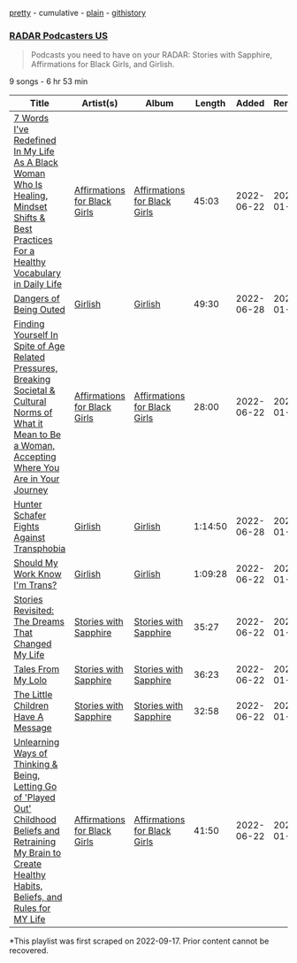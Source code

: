 [pretty](/playlists/pretty/37i9dQZF1DWSh772jdJpgb.md) - cumulative - [plain](/playlists/plain/37i9dQZF1DWSh772jdJpgb) - [githistory](https://github.githistory.xyz/mackorone/spotify-playlist-archive/blob/main/playlists/plain/37i9dQZF1DWSh772jdJpgb)

### [RADAR Podcasters US](https://open.spotify.com/playlist/37i9dQZF1DWSh772jdJpgb)

> Podcasts you need to have on your RADAR: Stories with Sapphire, Affirmations for Black Girls, and Girlish.

9 songs - 6 hr 53 min

| Title | Artist(s) | Album | Length | Added | Removed |
|---|---|---|---|---|---|
| [ 7 Words I've Redefined In My Life As A Black Woman Who Is Healing, Mindset Shifts & Best Practices For a Healthy Vocabulary in Daily Life](https://open.spotify.com/episode/3QXWQJ5hJ47b5AM42RMklc) | [Affirmations for Black Girls](https://open.spotify.com/show/67ZwH12NhyNAjwsPz6QXNG) | [Affirmations for Black Girls](https://open.spotify.com/show/67ZwH12NhyNAjwsPz6QXNG) | 45:03 | 2022-06-22 | 2023-01-18 |
| [Dangers of Being Outed](https://open.spotify.com/episode/2aa8O1Ivc1TAS4HMuOFK6l) | [Girlish](https://open.spotify.com/show/6l8bcqH5BpC0Ih3s1o0yRD) | [Girlish](https://open.spotify.com/show/6l8bcqH5BpC0Ih3s1o0yRD) | 49:30 | 2022-06-28 | 2023-01-18 |
| [Finding Yourself In Spite of Age Related Pressures, Breaking Societal & Cultural Norms of What it Mean to Be a Woman, Accepting Where You Are in Your Journey](https://open.spotify.com/episode/47fN16evZXrisXVeThtyyb) | [Affirmations for Black Girls](https://open.spotify.com/show/67ZwH12NhyNAjwsPz6QXNG) | [Affirmations for Black Girls](https://open.spotify.com/show/67ZwH12NhyNAjwsPz6QXNG) | 28:00 | 2022-06-22 | 2023-01-18 |
| [Hunter Schafer Fights Against Transphobia](https://open.spotify.com/episode/1V7SjdAtlo3AsejDB15HU1) | [Girlish](https://open.spotify.com/show/6l8bcqH5BpC0Ih3s1o0yRD) | [Girlish](https://open.spotify.com/show/6l8bcqH5BpC0Ih3s1o0yRD) | 1:14:50 | 2022-06-28 | 2023-01-18 |
| [Should My Work Know I'm Trans?](https://open.spotify.com/episode/3bQzYjjrnX11PobxvMV14H) | [Girlish](https://open.spotify.com/show/6l8bcqH5BpC0Ih3s1o0yRD) | [Girlish](https://open.spotify.com/show/6l8bcqH5BpC0Ih3s1o0yRD) | 1:09:28 | 2022-06-22 | 2023-01-18 |
| [Stories Revisited: The Dreams That Changed My Life](https://open.spotify.com/episode/3bBGy9TDnCL1qz5AJzre1W) | [Stories with Sapphire](https://open.spotify.com/show/3mag99EygwfUS7UZPdVOuq) | [Stories with Sapphire](https://open.spotify.com/show/3mag99EygwfUS7UZPdVOuq) | 35:27 | 2022-06-22 | 2023-01-18 |
| [Tales From My Lolo](https://open.spotify.com/episode/3BBIVKU3pc9oLUQ9tlVvyJ) | [Stories with Sapphire](https://open.spotify.com/show/3mag99EygwfUS7UZPdVOuq) | [Stories with Sapphire](https://open.spotify.com/show/3mag99EygwfUS7UZPdVOuq) | 36:23 | 2022-06-22 | 2023-01-18 |
| [The Little Children Have A Message](https://open.spotify.com/episode/5MvNJNvniSWxGPrwb6Gsvf) | [Stories with Sapphire](https://open.spotify.com/show/3mag99EygwfUS7UZPdVOuq) | [Stories with Sapphire](https://open.spotify.com/show/3mag99EygwfUS7UZPdVOuq) | 32:58 | 2022-06-22 | 2023-01-18 |
| [Unlearning Ways of Thinking & Being, Letting Go of 'Played Out' Childhood Beliefs and Retraining My Brain to Create Healthy Habits, Beliefs, and Rules for MY Life](https://open.spotify.com/episode/21SMPL1ICPvxO3DcbMxWLI) | [Affirmations for Black Girls](https://open.spotify.com/show/67ZwH12NhyNAjwsPz6QXNG) | [Affirmations for Black Girls](https://open.spotify.com/show/67ZwH12NhyNAjwsPz6QXNG) | 41:50 | 2022-06-22 | 2023-01-18 |

\*This playlist was first scraped on 2022-09-17. Prior content cannot be recovered.
